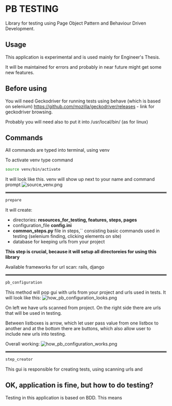 # PB TESTING
Library for testing using Page Object Pattern and Behaviour Driven Development.

## Usage
This application is experimental and is used mainly for Engineer's Thesis.

It will be maintained for errors and probably in near future might get some new features.
## Before using
You will need Geckodriver for running tests using behave (which is based on selenium)
https://github.com/mozilla/geckodriver/releases - link for geckodriver browsing.

Probably you will need also to put it into /usr/local/bin/ (as for linux)
## Commands
All commands are typed into terminal, using venv

To activate venv type command
```bash
source venv/bin/activate
```
It will look like this. venv will show up next to your name
and command prompt
![source_venv.png](https://raw.githubusercontent.com/me3eh/PB_Testing/production/hosting_for_images/wip_files_for_readme/source_venv.png)
<hr style="border:2px solid gray"/>

```bash
prepare
```

It will create:
- directories: __resources_for_testing, features, steps, pages__
- configuration_file __config.ini__
- __common_steps.py__ file in steps,`` consisting basic commands used in testing
(selenium finding, clicking elements on site)
- database for keeping urls from your project

__This step is crucial, because it will setup all directoreies for using this library__

Available frameworks for url scan: rails, django
<hr style="border:2px solid gray"/>

```bash
pb_configuration
```

This method will pop gui with urls from your project and urls used in tests.
It will look like this:
![how_pb_configuration_looks.png](https://raw.githubusercontent.com/me3eh/PB_Testing/production/hosting_for_images/wip_files_for_readme/how_pb_configuration_looks.png)

On left we have urls scanned from project.
On the right side there are urls that will be used in testing.

Between listboxes is arrow, which let user pass value from one listbox to another
and at the bottom there are buttons, which also allow user to include new urls into testing.

Overall working:
![how_pb_configuration_works.png](https://raw.githubusercontent.com/me3eh/PB_Testing/production/hosting_for_images/wip_files_for_readme/pb_configuration_working.gif)
<hr style="border:2px solid gray"/>

```bash
step_creator
```
This gui is responsible for creating tests, using scanning urls and 
## OK, application is fine, but how to do testing?

Testing in this application is based on BDD. This means